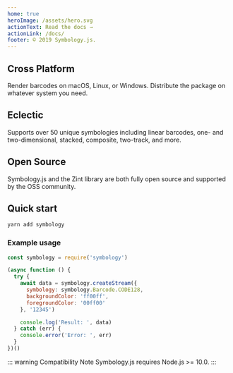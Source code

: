 ```yaml
---
home: true
heroImage: /assets/hero.svg
actionText: Read the docs →
actionLink: /docs/
footer: © 2019 Symbology.js.
---
```


<div style="text-align: center">
  <Bit/>
</div>

<div class="features">
  <div class="feature">
    <h2>Cross Platform</h2>
    <p>Render barcodes on macOS, Linux, or Windows. Distribute the package on whatever system you need.</p>
  </div>
  <div class="feature">
    <h2>Eclectic</h2>
    <p>Supports over 50 unique symbologies including linear barcodes, one- and two-dimensional, stacked, composite, two-track, and more.</p>
  </div>
  <div class="feature">
    <h2>Open Source</h2>
    <p>Symbology.js and the Zint library are both fully open source and supported by the OSS community.</p>
  </div>
</div>

## Quick start

```sh
yarn add symbology
```

### Example usage

```js
const symbology = require('symbology')

(async function () {
  try {
    await data = symbology.createStream({
      symbology: symbology.Barcode.CODE128,
      backgroundColor: 'ff00ff',
      foregroundColor: '00ff00'
    }, '12345')

    console.log('Result: ', data)
  } catch (err) {
    console.error('Error: ', err)
  }
})()
```

::: warning Compatibility Note
Symbology.js requires Node.js >= 10.0.
:::
